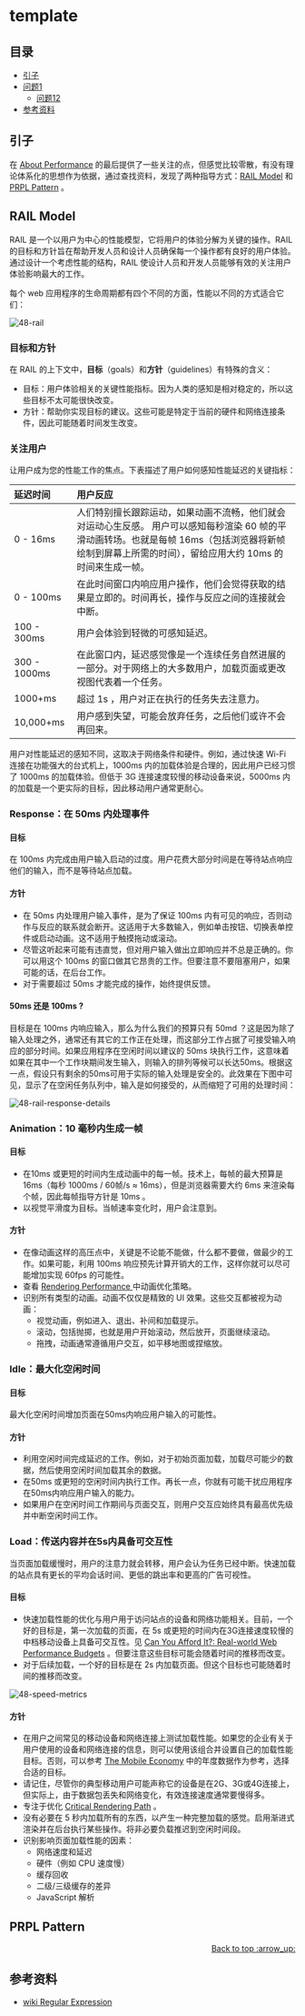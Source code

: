 # template
## <a name="index"></a> 目录
- [引子](#start)
- [问题1](#style)
  - [问题12](#link)
- [参考资料](#reference)


## <a name="start"></a> 引子
在 [About Performance][url-blog-47] 的最后提供了一些关注的点，但感觉比较零散，有没有理论体系化的思想作为依据，通过查找资料，发现了两种指导方式：[RAIL Model][url-blog-1] 和 [PRPL Pattern][url-blog-2] 。

## <a name="rail"></a> RAIL Model
RAIL 是一个以用户为中心的性能模型，它将用户的体验分解为关键的操作。RAIL 的目标和方针旨在帮助开发人员和设计人员确保每一个操作都有良好的用户体验。通过设计一个考虑性能的结构，RAIL 使设计人员和开发人员能够有效的关注用户体验影响最大的工作。

每个 web 应用程序的生命周期都有四个不同的方面，性能以不同的方式适合它们：

![48-rail][url-local-rail]

### 目标和方针
在 RAIL 的上下文中，**目标**（goals）和**方针**（guidelines）有特殊的含义：
- 目标：用户体验相关的关键性能指标。因为人类的感知是相对稳定的，所以这些目标不太可能很快改变。
- 方针：帮助你实现目标的建议。这些可能是特定于当前的硬件和网络连接条件，因此可能随着时间发生改变。

### 关注用户
让用户成为您的性能工作的焦点。下表描述了用户如何感知性能延迟的关键指标：

延迟时间 | 用户反应
:------------ | :-------------
0 - 16ms | 人们特别擅长跟踪运动，如果动画不流畅，他们就会对运动心生反感。 用户可以感知每秒渲染 60 帧的平滑动画转场。也就是每帧 16ms（包括浏览器将新帧绘制到屏幕上所需的时间），留给应用大约 10ms 的时间来生成一帧。
0 - 100ms | 在此时间窗口内响应用户操作，他们会觉得获取的结果是立即的。时间再长，操作与反应之间的连接就会中断。
100 - 300ms | 用户会体验到轻微的可感知延迟。
300 - 1000ms | 在此窗口内，延迟感觉像是一个连续任务自然进展的一部分。对于网络上的大多数用户，加载页面或更改视图代表着一个任务。
1000+ms | 超过 1s ，用户对正在执行的任务失去注意力。
10,000+ms | 用户感到失望，可能会放弃任务，之后他们或许不会再回来。

用户对性能延迟的感知不同，这取决于网络条件和硬件。例如，通过快速 Wi-Fi 连接在功能强大的台式机上，1000ms 内的加载体验是合理的，因此用户已经习惯了 1000ms 的加载体验。但低于 3G 连接速度较慢的移动设备来说，5000ms 内的加载是一个更实际的目标，因此移动用户通常更耐心。

### Response：在 50ms 内处理事件
#### 目标
在 100ms 内完成由用户输入启动的过度。用户花费大部分时间是在等待站点响应他们的输入，而不是等待站点加载。
#### 方针
- 在 50ms 内处理用户输入事件，是为了保证 100ms 内有可见的响应，否则动作与反应的联系就会断开。这适用于大多数输入，例如单击按钮、切换表单控件或启动动画。这不适用于触摸拖动或滚动。
- 尽管这听起来可能有违直觉，但对用户输入做出立即响应并不总是正确的。你可以用这个 100ms 的窗口做其它昂贵的工作。但要注意不要阻塞用户，如果可能的话，在后台工作。
- 对于需要超过 50ms 才能完成的操作，始终提供反馈。

#### 50ms 还是 100ms ?
目标是在 100ms 内响应输入，那么为什么我们的预算只有 50md ？这是因为除了输入处理之外，通常还有其它的工作正在处理，而这部分工作占据了可接受输入响应的部分时间。如果应用程序在空闲时间以建议的 50ms 块执行工作，这意味着如果在其中一个工作块期间发生输入，则输入的排列等候可以长达50ms。根据这一点，假设只有剩余的50ms可用于实际的输入处理是安全的。此效果在下图中可见，显示了在空闲任务队列中，输入是如何接受的，从而缩短了可用的处理时间：

![48-rail-response-details][url-local-rail-response-details]

### Animation：10 毫秒内生成一帧
#### 目标
- 在10ms 或更短的时间内生成动画中的每一帧。技术上，每帧的最大预算是 16ms（每秒 1000ms / 60帧/s ≈ 16ms），但是浏览器需要大约 6ms 来渲染每个帧，因此每帧指导方针是 10ms 。
- 以视觉平滑度为目标。当帧速率变化时，用户会注意到。

#### 方针
- 在像动画这样的高压点中，关键是不论能不能做，什么都不要做，做最少的工作。如果可能，利用 100ms 响应预先计算开销大的工作，这样你就可以尽可能增加实现 60fps 的可能性。
- 查看 [Rendering Performance ][url-blog-3] 中动画优化策略。
- 识别所有类型的动画。动画不仅仅是精致的 UI 效果。这些交互都被视为动画：
  - 视觉动画，例如进入、退出、补间和加载提示。
  - 滚动，包括抛掷，也就是用户开始滚动，然后放开，页面继续滚动。
  - 拖拽，动画通常遵循用户交互，如平移地图或捏缩放。


### Idle：最大化空闲时间
#### 目标
最大化空闲时间增加页面在50ms内响应用户输入的可能性。
#### 方针
- 利用空闲时间完成延迟的工作。例如，对于初始页面加载，加载尽可能少的数据，然后使用空闲时间加载其余的数据。
- 在50ms 或更短的空闲时间内执行工作。再长一点，你就有可能干扰应用程序在50ms内响应用户输入的能力。
- 如果用户在空闲时间工作期间与页面交互，则用户交互应始终具有最高优先级并中断空闲时间工作。

### Load：传送内容并在5s内具备可交互性
当页面加载缓慢时，用户的注意力就会转移，用户会认为任务已经中断。快速加载的站点具有更长的平均会话时间、更低的跳出率和更高的广告可视性。
#### 目标
- 快速加载性能的优化与用户用于访问站点的设备和网络功能相关。目前，一个好的目标是，第一次加载的页面，在 5s 或更短的时间内在3G连接速度较慢的中档移动设备上具备可交互性。见 [Can You Afford It?: Real-world Web Performance Budgets][url-blog-4] 。但要注意这些目标可能会随着时间的推移而改变。
- 对于后续加载，一个好的目标是在 2s 内加载页面。但这个目标也可能随着时间的推移而改变。

![48-speed-metrics][url-local-speed-metrics]

#### 方针
- 在用户之间常见的移动设备和网络连接上测试加载性能。如果您的企业有关于用户使用的设备和网络连接的信息，则可以使用该组合并设置自己的加载性能目标。否则，可以参考 [The Mobile Economy][url-site-1] 中的年度数据作为参考，选择合适的目标。
- 请记住，尽管你的典型移动用户可能声称它的设备是在2G、3G或4G连接上，但实际上，由于数据包丢失和网络变化，有效连接速度通常要慢得多。
- 专注于优化 [Critical Rendering Path][url-blog-5] 。
- 没有必要在 5 秒内加载所有的东西，以产生一种完整加载的感觉。启用渐进式渲染并在后台执行某些操作。将非必要负载推迟到空闲时间段。
- 识别影响页面加载性能的因素：
  - 网络速度和延迟
  - 硬件（例如 CPU 速度慢）
  - 缓存回收
  - 二级/三级缓存的差异
  - JavaScript 解析


## <a name="prpl"></a> PRPL Pattern

<div align="right"><a href="#index">Back to top :arrow_up:</a></div>

## <a name="reference"></a> 参考资料
- [wiki Regular Expression][url-reference-1]

[url-base]:https://xxholic.github.io/blog/draft

[url-blog-47]:https://xxholic.github.io/blog/draft

[url-blog-1]:https://developers.google.com/web/fundamentals/performance/rail?hl=en
[url-blog-2]:https://web.dev/apply-instant-loading-with-prpl/
[url-blog-3]:https://developers.google.com/web/fundamentals/performance/rendering/
[url-blog-4]:https://infrequently.org/2017/10/can-you-afford-it-real-world-web-performance-budgets/
[url-blog-5]:https://developers.google.com/web/fundamentals/performance/critical-rendering-path/

[url-reference-1]:https://en.wikipedia.org/wiki/Regular_expression

[url-site-1]:https://www.gsma.com/r/mobileeconomy/


[url-local-rail]:./images/48/rail.png
[url-local-rail-response-details]:./images/48/rail-response-details.png
[url-local-speed-metrics]:./images/48/speed-metrics.png
